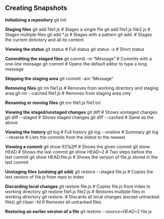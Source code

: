 ## Creating Snapshots 

**Initializing a repository** git init 

**Staging files** git add file1.js # Stages a single file git add file1.js file2.js # Stages multiple files git add *.js # Stages with a pattern git add. # Stages the current directory and all its content 

**Viewing the status** git status # Full status git status -s # Short status 

**Committing the staged files** git commit -m “Message” # Commits with a one-line message git commit # Opens the default editor to type a long message 

**Skipping the staging area** git commit -am “Message” 

**Removing files** git rm file1.js # Removes from working directory and staging area git rm --cached file1.js # Removes from staging area only 

**Renaming or moving files** git mv file1.js file1.txt 



**Viewing the staged/unstaged changes** git diff # Shows unstaged changes git diff --staged # Shows staged changes git diff --cached # Same as the above 

**Viewing the history** git log # Full history git log --oneline # Summary git log --reverse # Lists the commits from the oldest to the newest 

**Viewing a commit** git show 921a2ff # Shows the given commit git show HEAD # Shows the last commit git show HEAD~2 # Two steps before the last commit git show HEAD:file.js # Shows the version of file.js stored in the last commit 

**Unstaging files (undoing git add)** git restore --staged file.js # Copies the last version of file.js from repo to index 

**Discarding local changes** git restore file.js # Copies file.js from index to working directory git restore file1.js file2.js # Restores multiple files in working directory git restore. # Discards all local changes (except untracked files) git clean -fd # Removes all untracked files 

**Restoring an earlier version of a file** git restore --source=HEAD~2 file.js